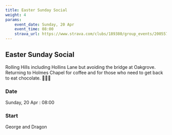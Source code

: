 ```yaml
---
title: Easter Sunday Social
weight: 4
params:
    event_date: Sunday, 20 Apr
    event_time: 08:00
    strava_url: https://www.strava.com/clubs/189380/group_events/2005571
---
```


## Easter Sunday Social 

Rolling Hills including Hollins Lane but avoiding the bridge at Oakgrove. Returning to Holmes Chapel for coffee and for those who need to get back to eat chocolate. 🐇🐣🥚

### Date

Sunday, 20 Apr : 08:00

### Start

George and Dragon 


